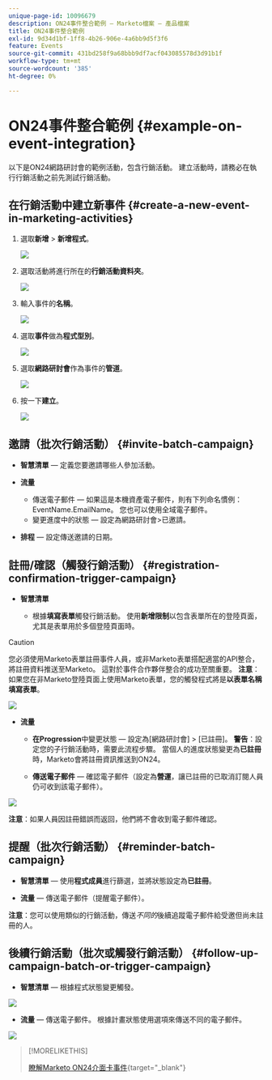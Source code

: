 ```yaml
---
unique-page-id: 10096679
description: ON24事件整合範例 — Marketo檔案 — 產品檔案
title: ON24事件整合範例
exl-id: 9d34d1bf-1ff8-4b26-906e-4a6bb9d5f3f6
feature: Events
source-git-commit: 431bd258f9a68bbb9df7acf043085578d3d91b1f
workflow-type: tm+mt
source-wordcount: '385'
ht-degree: 0%

---
```


# ON24事件整合範例 {#example-on-event-integration}

以下是ON24網路研討會的範例活動，包含行銷活動。 建立活動時，請務必在執行行銷活動之前先測試行銷活動。

## 在行銷活動中建立新事件 {#create-a-new-event-in-marketing-activities}

1. 選取&#x200B;**新增** > **新增程式**。

   ![](assets/image2015-12-22-15-3a35-3a15.png)

1. 選取活動將進行所在的&#x200B;**行銷活動資料夾**。

   ![](assets/image2015-12-22-15-3a39-3a51.png)

1. 輸入事件的&#x200B;**名稱**。

   ![](assets/image2015-12-22-15-3a43-3a4.png)

1. 選取&#x200B;**事件**&#x200B;做為&#x200B;**程式型別**。

   ![](assets/image2015-12-22-15-3a44-3a41.png)

1. 選取&#x200B;**網路研討會**&#x200B;作為事件的&#x200B;**管道**。

   ![](assets/image2015-12-22-15-3a46-3a34.png)

1. 按一下&#x200B;**建立**。

   ![](assets/image2015-12-22-15-3a48-3a20.png)

## 邀請（批次行銷活動）  {#invite-batch-campaign}

* **智慧清單** — 定義您要邀請哪些人參加活動。
* **流量**

   * 傳送電子郵件 — 如果這是本機資產電子郵件，則有下列命名慣例： EventName.EmailName。 您也可以使用全域電子郵件。
   * 變更進度中的狀態 — 設定為網路研討會>已邀請。

* **排程** — 設定傳送邀請的日期。

## 註冊/確認（觸發行銷活動） {#registration-confirmation-trigger-campaign}

* **智慧清單**

   * 根據&#x200B;**填寫表單**&#x200B;觸發行銷活動。 使用&#x200B;**新增限制**&#x200B;以包含表單所在的登陸頁面，尤其是表單用於多個登陸頁面時。

>[!CAUTION]
>
>您必須使用Marketo表單註冊事件人員，或非Marketo表單搭配適當的API整合，將註冊資料推送至Marketo。 這對於事件合作夥伴整合的成功至關重要。 **注意**：如果您在非Marketo登陸頁面上使用Marketo表單，您的觸發程式將是&#x200B;**以表單名稱填寫表單**。

![](assets/image2015-12-22-15-3a50-3a22.png)

* **流量**

   * **在Progression**&#x200B;中變更狀態 — 設定為[網路研討會] > [已註冊]。 **警告**：設定您的子行銷活動時，需要此流程步驟。 當個人的進度狀態變更為&#x200B;**已註冊**&#x200B;時，Marketo會將註冊資訊推送到ON24。

   * **傳送電子郵件** — 確認電子郵件（設定為&#x200B;**營運**，讓已註冊的已取消訂閱人員仍可收到該電子郵件）。

![](assets/image2015-12-22-15-3a52-3a9.png)

**注意**：如果人員因註冊錯誤而返回，他們將不會收到電子郵件確認。

## 提醒（批次行銷活動） {#reminder-batch-campaign}

* **智慧清單** — 使用&#x200B;**程式成員**&#x200B;進行篩選，並將狀態設定為&#x200B;**已註冊**。

* **流量** — 傳送電子郵件（提醒電子郵件）。

**注意**：您可以使用類似的行銷活動，傳送&#x200B;*不同的*&#x200B;後續追蹤電子郵件給受邀但尚未註冊的人。

## 後續行銷活動（批次或觸發行銷活動） {#follow-up-campaign-batch-or-trigger-campaign}

* **智慧清單** — 根據程式狀態變更觸發。

![](assets/image2015-12-22-15-3a57-3a25.png)

* **流量** — 傳送電子郵件。 根據計畫狀態使用選項來傳送不同的電子郵件。

![](assets/ten.png)

>[!MORELIKETHIS]
>
>[瞭解Marketo ON24介面卡事件](/help/marketo/product-docs/demand-generation/events/create-an-event/create-an-event-with-the-marketo-on24-adapter/understanding-marketo-on24-adapter-events.md){target="_blank"}
